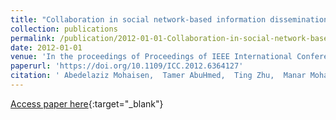 ```yaml
---
title: "Collaboration in social network-based information dissemination"
collection: publications
permalink: /publication/2012-01-01-Collaboration-in-social-network-based-information-dissemination
date: 2012-01-01
venue: 'In the proceedings of Proceedings of IEEE International Conference on Communications, ICC 2012, Ottawa, ON, Canada, June 10-15, 2012'
paperurl: 'https://doi.org/10.1109/ICC.2012.6364127'
citation: ' Abedelaziz Mohaisen,  Tamer AbuHmed,  Ting Zhu,  Manar Mohaisen, &quot;Collaboration in social network-based information dissemination.&quot; In the proceedings of Proceedings of IEEE International Conference on Communications, ICC 2012, Ottawa, ON, Canada, June 10-15, 2012, 2012.'
---
```

[Access paper here](https://doi.org/10.1109/ICC.2012.6364127){:target="_blank"}
